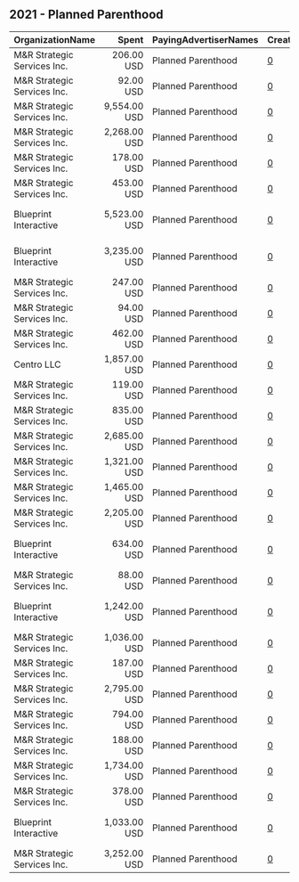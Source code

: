 ## 2021 - Planned Parenthood 
|OrganizationName|Spent|PayingAdvertiserNames|CreativeUrls|Impressions|Genders|AgeBrackets|CountryCodes|BillingAddresses|CandidateBallotInformation|
|:---|---:|:---|:---|---:|:---|:---|:---|:---|:---|
|M&R Strategic Services  Inc.|206.00 USD|Planned Parenthood|[0](https://www.snap.com/political-ads/asset/d37490c23abbff2b613d1943dde6921ed2be32b1fa66c87189bdf11d2b1b479e?mediaType=mp4)|38,157||18-24|united states|"1901 L St NW,Washington,20036,US"||
|M&R Strategic Services  Inc.|92.00 USD|Planned Parenthood|[0](https://www.snap.com/political-ads/asset/e7ea1a92ca63b344b900293cb0c9afd0a74628df06ae57b812a72cce902fd206?mediaType=mp4)|10,135||18+|united states|"1901 L St NW,Washington,20036,US"||
|M&R Strategic Services  Inc.|9,554.00 USD|Planned Parenthood|[0](https://www.snap.com/political-ads/asset/dec38200751cd86ec519ae1ac0603322eb12885608d399c385dad9a5c3281526?mediaType=mp4)|942,758||18+|united states|"1901 L St NW,Washington,20036,US"||
|M&R Strategic Services  Inc.|2,268.00 USD|Planned Parenthood|[0](https://www.snap.com/political-ads/asset/dec38200751cd86ec519ae1ac0603322eb12885608d399c385dad9a5c3281526?mediaType=mp4)|347,572||18+|united states|"1901 L St NW,Washington,20036,US"||
|M&R Strategic Services  Inc.|178.00 USD|Planned Parenthood|[0](https://www.snap.com/political-ads/asset/40f90736668faa075ebbd4b0b1fbc2eeddaa2c2958988312107a4eb1d96b70e1?mediaType=mp4)|50,580||18-24|united states|"1901 L St NW,Washington,20036,US"||
|M&R Strategic Services  Inc.|453.00 USD|Planned Parenthood|[0](https://www.snap.com/political-ads/asset/bca6a390bc0fe79ec60e3828c4399c6238121ab9749954102297b354718f9f4a?mediaType=mp4)|21,291||18+|united states|"1901 L St NW,Washington,20036,US"||
|Blueprint Interactive|5,523.00 USD|Planned Parenthood|[0](https://www.snap.com/political-ads/asset/872067b5d9845eeca504e74f9c1937e4a5fdf4722683e5acc3f40cb29b0a350f?mediaType=mp4)|939,033||18-29|united states|"1730 Rhode Island Ave NW Suite 1014,Washington,20036,US"||
|Blueprint Interactive|3,235.00 USD|Planned Parenthood|[0](https://www.snap.com/political-ads/asset/84bf6f45f9beb40ed30a26d359928d35dd5f56d4c3c022416da21ae19e7b0378?mediaType=mp4)|604,335|FEMALE|18+|united states|"1730 Rhode Island Ave NW Suite 1014,Washington,20036,US"||
|M&R Strategic Services  Inc.|247.00 USD|Planned Parenthood|[0](https://www.snap.com/political-ads/asset/1a3316a29684324dcaa2fc90fae3415530b22dac6945493ccc8059dfc3b839f5?mediaType=mp4)|39,445||18+|united states|"1901 L St NW,Washington,20036,US"||
|M&R Strategic Services  Inc.|94.00 USD|Planned Parenthood|[0](https://www.snap.com/political-ads/asset/1a3316a29684324dcaa2fc90fae3415530b22dac6945493ccc8059dfc3b839f5?mediaType=mp4)|10,631||18+|united states|"1901 L St NW,Washington,20036,US"||
|M&R Strategic Services  Inc.|462.00 USD|Planned Parenthood|[0](https://www.snap.com/political-ads/asset/81d5bd067bb4951203811de4155d733fd3444c9c5cb51b3ffab96c1ce18d0a51?mediaType=mp4)|59,240||18+|united states|"1901 L St NW,Washington,20036,US"||
|Centro LLC|1,857.00 USD|Planned Parenthood|[0](https://www.snap.com/political-ads/asset/89e702b5700571bce7f82117686e48e7dc42ff26ed0d958cee8bb489a3caeed2?mediaType=mp4)|599,733||16-24|united states|"11 E. Madison Ave. 6th Floor,,,Chicago,60602,US"||
|M&R Strategic Services  Inc.|119.00 USD|Planned Parenthood|[0](https://www.snap.com/political-ads/asset/81d5bd067bb4951203811de4155d733fd3444c9c5cb51b3ffab96c1ce18d0a51?mediaType=mp4)|12,977||18+|united states|"1901 L St NW,Washington,20036,US"||
|M&R Strategic Services  Inc.|835.00 USD|Planned Parenthood|[0](https://www.snap.com/political-ads/asset/c4d1a15381434e8ac722ce6db936e9ee710884a3ba90c2e8beaa9f598af2ca3a?mediaType=mp4)|98,946||18+|united states|"1901 L St NW,Washington,20036,US"||
|M&R Strategic Services  Inc.|2,685.00 USD|Planned Parenthood|[0](https://www.snap.com/political-ads/asset/d37490c23abbff2b613d1943dde6921ed2be32b1fa66c87189bdf11d2b1b479e?mediaType=mp4)|405,730||18-24|united states|"1901 L St NW,Washington,20036,US"||
|M&R Strategic Services  Inc.|1,321.00 USD|Planned Parenthood|[0](https://www.snap.com/political-ads/asset/ed4b0cf795c53935df0f8d998faf62c08b364aa4cd7594753997c174be357e63?mediaType=mp4)|156,024||18+|united states|"1901 L St NW,Washington,20036,US"||
|M&R Strategic Services  Inc.|1,465.00 USD|Planned Parenthood|[0](https://www.snap.com/political-ads/asset/d37490c23abbff2b613d1943dde6921ed2be32b1fa66c87189bdf11d2b1b479e?mediaType=mp4)|229,198||18-24|united states|"1901 L St NW,Washington,20036,US"||
|M&R Strategic Services  Inc.|2,205.00 USD|Planned Parenthood|[0](https://www.snap.com/political-ads/asset/e4b8004599657130480b4c35d815ab5d55139dc05a6ecba10918d949190f6bdc?mediaType=mp4)|93,996||18+|united states|"1901 L St NW,Washington,20036,US"||
|Blueprint Interactive|634.00 USD|Planned Parenthood|[0](https://www.snap.com/political-ads/asset/7c6e67c8c6a626383c7dfd36f0cb32dd228e8d63b8d9094cfd2dc5d55f009b20?mediaType=mp4)|120,055|FEMALE|18+|united states|"1730 Rhode Island Ave NW Suite 1014,Washington,20036,US"||
|M&R Strategic Services  Inc.|88.00 USD|Planned Parenthood|[0](https://www.snap.com/political-ads/asset/81d5bd067bb4951203811de4155d733fd3444c9c5cb51b3ffab96c1ce18d0a51?mediaType=mp4)|11,067||18+|united states|"1901 L St NW,Washington,20036,US"||
|Blueprint Interactive|1,242.00 USD|Planned Parenthood|[0](https://www.snap.com/political-ads/asset/eed2f3ec0895e9dcfb90f383845ef806c265c3ec52658fc3bec0e767a611e85e?mediaType=mp4)|181,447|FEMALE|18+|united states|"1730 Rhode Island Ave NW Suite 1014,Washington,20036,US"||
|M&R Strategic Services  Inc.|1,036.00 USD|Planned Parenthood|[0](https://www.snap.com/political-ads/asset/40f90736668faa075ebbd4b0b1fbc2eeddaa2c2958988312107a4eb1d96b70e1?mediaType=mp4)|130,547||18-24|united states|"1901 L St NW,Washington,20036,US"||
|M&R Strategic Services  Inc.|187.00 USD|Planned Parenthood|[0](https://www.snap.com/political-ads/asset/d37490c23abbff2b613d1943dde6921ed2be32b1fa66c87189bdf11d2b1b479e?mediaType=mp4)|58,552||18-24|united states|"1901 L St NW,Washington,20036,US"||
|M&R Strategic Services  Inc.|2,795.00 USD|Planned Parenthood|[0](https://www.snap.com/political-ads/asset/9ac52e77937b18d4d8a157f4b586cd81cd51ace6c4346a69567fca543752dc24?mediaType=mp4)|358,983||18+|united states|"1901 L St NW,Washington,20036,US"||
|M&R Strategic Services  Inc.|794.00 USD|Planned Parenthood|[0](https://www.snap.com/political-ads/asset/40f90736668faa075ebbd4b0b1fbc2eeddaa2c2958988312107a4eb1d96b70e1?mediaType=mp4)|116,506||18-24|united states|"1901 L St NW,Washington,20036,US"||
|M&R Strategic Services  Inc.|188.00 USD|Planned Parenthood|[0](https://www.snap.com/political-ads/asset/3be5ef2a1ba2facc131b123dc7d25dc57a3b6e9472b7fb6b2c12b8179f79cae2?mediaType=mp4)|21,104||18+|united states|"1901 L St NW,Washington,20036,US"||
|M&R Strategic Services  Inc.|1,734.00 USD|Planned Parenthood|[0](https://www.snap.com/political-ads/asset/ec6dc56ac5c11e2a8c45ce841bebfbe5bf5f96b97b0bc00e419aca9866e248dd?mediaType=mp4)|74,463||18+|united states|"1901 L St NW,Washington,20036,US"||
|M&R Strategic Services  Inc.|378.00 USD|Planned Parenthood|[0](https://www.snap.com/political-ads/asset/40f90736668faa075ebbd4b0b1fbc2eeddaa2c2958988312107a4eb1d96b70e1?mediaType=mp4)|62,755||18-24|united states|"1901 L St NW,Washington,20036,US"||
|Blueprint Interactive|1,033.00 USD|Planned Parenthood|[0](https://www.snap.com/political-ads/asset/a0ae0e03beba9616472e3a6f851bdaf671227619fa4cfb2944d2d872eb56a363?mediaType=mp4)|195,264|FEMALE|18+|united states|"1730 Rhode Island Ave NW Suite 1014,Washington,20036,US"||
|M&R Strategic Services  Inc.|3,252.00 USD|Planned Parenthood|[0](https://www.snap.com/political-ads/asset/dec38200751cd86ec519ae1ac0603322eb12885608d399c385dad9a5c3281526?mediaType=mp4)|561,837||18+|united states|"1901 L St NW,Washington,20036,US"||
